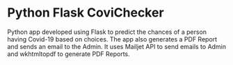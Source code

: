 
# Python Flask CoviChecker

Python app developed using Flask to predict the chances of a person having Covid-19 based on choices. The app also generates a PDF Report and sends an email to the Admin. It uses Mailjet API to send emails to Admin and wkhtmltopdf to generate PDF Reports.
